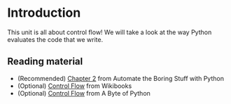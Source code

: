 # Introduction

This unit is all about control flow! We will take a look at the way Python evaluates the code that we write.

## Reading material

* (Recommended) [Chapter 2](https://automatetheboringstuff.com/chapter2/) from Automate the Boring Stuff with Python
* (Optional) [Control Flow](https://en.wikibooks.org/wiki/Python_Programming/Control_Flow) from Wikibooks
* (Optional) [Control Flow](https://python.swaroopch.com/control_flow.html) from A Byte of Python
